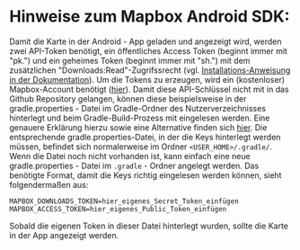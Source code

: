 # Hinweise zum Mapbox Android SDK:

Damit die Karte in der Android - App geladen und angezeigt wird, werden zwei API-Token benötigt, ein öffentliches Access Token (beginnt immer mit "pk.") und ein geheimes Token (beginnt immer mit "sh.") mit dem zusätzlichen "Downloads:Read"-Zugrifssrecht (vgl. [Installations-Anweisung in der Dokumentation](https://docs.mapbox.com/android/maps/guides/install/)).
Um die Tokens zu erzeugen, wird ein (kostenloser) Mapbox-Account benötigt ([hier](https://account.mapbox.com/)).
Damit diese API-Schlüssel nicht mit in das Github Repository gelangen, können diese beispielsweise in der gradle.properties - Datei im Gradle-Ordner des Nutzerverzeichnisses hinterlegt und beim Gradle-Build-Prozess mit eingelesen werden. Eine genauere Erklärung hierzu sowie eine Alternative finden sich [hier](https://docs.mapbox.com/help/troubleshooting/private-access-token-android-and-ios/). Die entsprechende gradle.properties-Datei, in der die Keys hinterlegt werden müssen, befindet sich normalerweise im Ordner ```<USER_HOME>/.gradle/```. Wenn die Datei noch nicht vorhanden ist, kann einfach eine neue gradle.properties - Datei im ```.gradle``` - Ordner angelegt werden.
Das benötigte Format, damit die Keys richtig eingelesen werden können, sieht folgendermaßen aus:

```
MAPBOX_DOWNLOADS_TOKEN=hier_eigenes_Secret_Token_einfügen
MAPBOX_ACCESS_TOKEN=hier_eigenes_Public_Token_einfügen
```

Sobald die eigenen Token in dieser Datei hinterlegt wurden, sollte die Karte in der App angezeigt werden.
